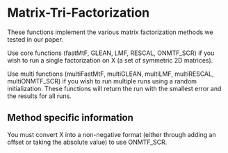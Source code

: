 # Matrix-Tri-Factorization

These functions implement the various matrix factorization methods we tested in our paper.

Use core functions (fastMtF, GLEAN, LMF, RESCAL, ONMTF_SCR) if you wish to run a single factorization on X (a set of symmetric 2D matrices).

Use multi functions (multiFastMtF, multiGLEAN, multiLMF, multiRESCAL, multiONMTF_SCR) if you wish to run multiple runs using a random initialization. These functions will return the run with the smallest error and the results for all runs.

## Method specific information

You must convert X into a non-negative format (either through adding an offset or taking the absolute value) to use ONMTF_SCR.